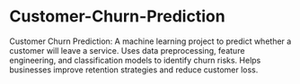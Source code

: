 # Customer-Churn-Prediction
Customer Churn Prediction: A machine learning project to predict whether a customer will leave a service. Uses data preprocessing, feature engineering, and classification models to identify churn risks. Helps businesses improve retention strategies and reduce customer loss.
